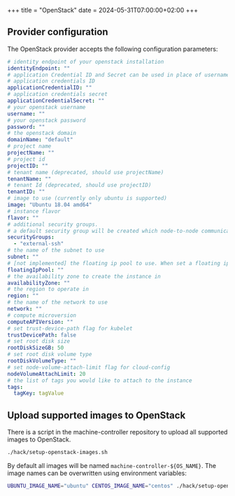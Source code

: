+++
title = "OpenStack"
date = 2024-05-31T07:00:00+02:00
+++

## Provider configuration

The OpenStack provider accepts the following configuration parameters:

```yaml
# identity endpoint of your openstack installation
identityEndpoint: ""
# application Credential ID and Secret can be used in place of username, password, tenantName/tenantID, and domainName.
# application credentials ID
applicationCredentialID: ""
# application credentials secret
applicationCredentialSecret: ""
# your openstack username
username: ""
# your openstack password
password: ""
# the openstack domain
domainName: "default"
# project name
projectName: ""
# project id
projectID: ""
# tenant name (deprecated, should use projectName)
tenantName: ""
# tenant Id (deprecated, should use projectID)
tenantID: ""
# image to use (currently only ubuntu is supported)
image: "Ubuntu 18.04 amd64"
# instance flavor
flavor: ""
# additional security groups.
# a default security group will be created which node-to-node communication
securityGroups:
  - "external-ssh"
# the name of the subnet to use
subnet: ""
# [not implemented] the floating ip pool to use. When set a floating ip will be assigned o the instance
floatingIpPool: ""
# the availability zone to create the instance in
availabilityZone: ""
# the region to operate in
region: ""
# the name of the network to use
network: ""
# compute microversion
computeAPIVersion: ""
# set trust-device-path flag for kubelet
trustDevicePath: false
# set root disk size
rootDiskSizeGB: 50
# set root disk volume type
rootDiskVolumeType: ""
# set node-volume-attach-limit flag for cloud-config
nodeVolumeAttachLimit: 20
# the list of tags you would like to attach to the instance
tags:
  tagKey: tagValue
```

## Upload supported images to OpenStack

There is a script in the machine-controller repository to upload all supported
images to OpenStack.

```bash
./hack/setup-openstack-images.sh
```

By default all images will be named `machine-controller-${OS_NAME}`. The image
names can be overwritten using environment variables:

```bash
UBUNTU_IMAGE_NAME="ubuntu" CENTOS_IMAGE_NAME="centos" ./hack/setup-openstack-images.sh
```
